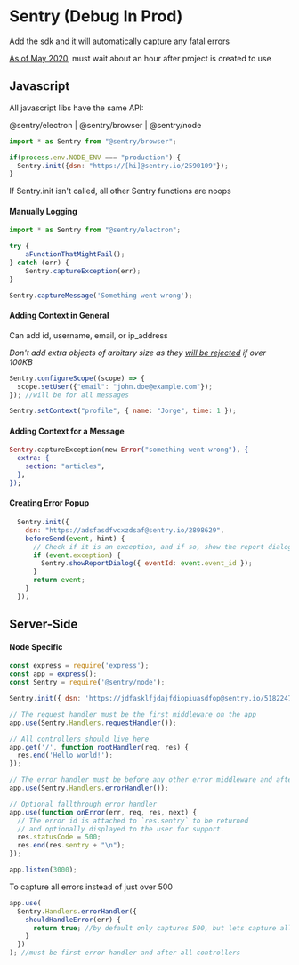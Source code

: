 # Sentry (Debug In Prod)

Add the sdk and it will automatically capture any fatal errors

[As of May 2020](https://forum.sentry.io/t/react-install-fails-with-projectid-error/9620/7),  must wait about an hour after project is created to use

## Javascript

All javascript libs have the same API:

@sentry/electron | @sentry/browser | @sentry/node

```js
import * as Sentry from "@sentry/browser";

if(process.env.NODE_ENV === "production") {
  Sentry.init({dsn: "https://[hi]@sentry.io/2590109"});
}
```

If Sentry.init isn't called, all other Sentry functions are noops

#### Manually Logging

```js
import * as Sentry from "@sentry/electron";

try {
    aFunctionThatMightFail();
} catch (err) {
    Sentry.captureException(err);
}

Sentry.captureMessage('Something went wrong');
```

#### Adding Context in General

Can add id, username, email, or ip_address

*Don't add extra objects of arbitary size as they [will be rejected](https://github.com/getsentry/sentry-javascript/issues/339) if over 100KB*

```js
Sentry.configureScope((scope) => {
  scope.setUser({"email": "john.doe@example.com"});
}); //will be for all messages

Sentry.setContext("profile", { name: "Jorge", time: 1 });
```

#### Adding Context for a Message

```elixir
Sentry.captureException(new Error("something went wrong"), {
  extra: {
    section: "articles",
  },
});
```

#### Creating Error Popup

```js
  Sentry.init({
    dsn: "https://adsfasdfvcxzdsaf@sentry.io/2898629",
    beforeSend(event, hint) {
      // Check if it is an exception, and if so, show the report dialog
      if (event.exception) {
        Sentry.showReportDialog({ eventId: event.event_id });
      }
      return event;
    }
  });
```

## Server-Side

#### Node Specific

```js
const express = require('express');
const app = express();
const Sentry = require('@sentry/node');

Sentry.init({ dsn: 'https://jdfasklfjdajfdiopiuasdfop@sentry.io/5182247' });

// The request handler must be the first middleware on the app
app.use(Sentry.Handlers.requestHandler());

// All controllers should live here
app.get('/', function rootHandler(req, res) {
  res.end('Hello world!');
});

// The error handler must be before any other error middleware and after all controllers, by default only captures 500
app.use(Sentry.Handlers.errorHandler());

// Optional fallthrough error handler
app.use(function onError(err, req, res, next) {
  // The error id is attached to `res.sentry` to be returned
  // and optionally displayed to the user for support.
  res.statusCode = 500;
  res.end(res.sentry + "\n");
});

app.listen(3000);
```

To capture all errors instead of just over 500

```js
app.use(
  Sentry.Handlers.errorHandler({
    shouldHandleError(err) {
      return true; //by default only captures 500, but lets capture all errors
    }
  })
); //must be first error handler and after all controllers
```

